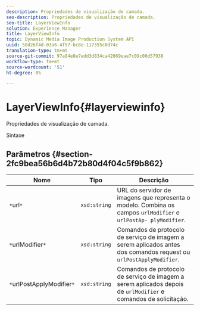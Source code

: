 ```yaml
---
description: Propriedades de visualização de camada.
seo-description: Propriedades de visualização de camada.
seo-title: LayerViewInfo
solution: Experience Manager
title: LayerViewInfo
topic: Dynamic Media Image Production System API
uuid: 58d26f4d-03a6-4f57-bc8e-117355c0d74c
translation-type: tm+mt
source-git-commit: 97a84e8e7edd3d834ca42069eae7c09c00d57938
workflow-type: tm+mt
source-wordcount: '51'
ht-degree: 0%

---
```



# LayerViewInfo{#layerviewinfo}

Propriedades de visualização de camada.

Sintaxe

## Parâmetros {#section-2fc9bea56b6d4b72b80d4f04c5f9b862}

| Nome | Tipo | Descrição |
|---|---|---|
| `*`url`*` | `xsd:string` | URL do servidor de imagens que representa o modelo. Combina os campos `urlModifier` e `urlPostAp- plyModifier`. |
| `*`urlModifier`*` | `xsd:string` | Comandos de protocolo de serviço de imagem a serem aplicados antes dos comandos request ou `urlPostApplyModifier`. |
| `*`urlPostApplyModifier`*` | `xsd:string` | Comandos de protocolo de serviço de imagem a serem aplicados depois de `urlModifier` e comandos de solicitação. |

